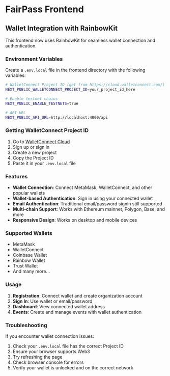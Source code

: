 # FairPass Frontend

## Wallet Integration with RainbowKit

This frontend now uses RainbowKit for seamless wallet connection and authentication.

### Environment Variables

Create a `.env.local` file in the frontend directory with the following variables:

```bash
# WalletConnect Project ID (get from https://cloud.walletconnect.com/)
NEXT_PUBLIC_WALLETCONNECT_PROJECT_ID=your_project_id_here

# Enable testnet chains
NEXT_PUBLIC_ENABLE_TESTNETS=true

# API URL
NEXT_PUBLIC_API_URL=http://localhost:4000/api
```

### Getting WalletConnect Project ID

1. Go to [WalletConnect Cloud](https://cloud.walletconnect.com/)
2. Sign up or sign in
3. Create a new project
4. Copy the Project ID
5. Paste it in your `.env.local` file

### Features

- **Wallet Connection**: Connect MetaMask, WalletConnect, and other popular wallets
- **Wallet-based Authentication**: Sign in using your connected wallet
- **Email Authentication**: Traditional email/password signin still supported
- **Multi-chain Support**: Works with Ethereum mainnet, Polygon, Base, and more
- **Responsive Design**: Works on desktop and mobile devices

### Supported Wallets

- MetaMask
- WalletConnect
- Coinbase Wallet
- Rainbow Wallet
- Trust Wallet
- And many more...

### Usage

1. **Registration**: Connect wallet and create organization account
2. **Sign In**: Use wallet or email/password
3. **Dashboard**: View connected wallet address
4. **Events**: Create and manage events with wallet authentication

### Troubleshooting

If you encounter wallet connection issues:

1. Check your `.env.local` file has the correct Project ID
2. Ensure your browser supports Web3
3. Try refreshing the page
4. Check browser console for errors
5. Verify your wallet is unlocked and on the correct network
